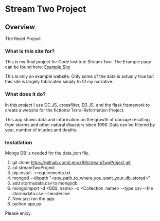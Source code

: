 # Stream Two Project

## Overview

The Reset Project

### What is this site for?

This is my final project for Code Institute Stream Two. The Example page can be found here: [Example Site](https://theresetproject.herokuapp.com/)

This is only an example website. Only some of the data is actually true
but this site is largely fabricated simply to fit my narrative.

### What does it do?

In this project I use DC.JS, crossfilter, D3.JS, and the flask framework
to create a website for the fictional Terra-Reformation Project.

This app shows data and information on the growth of damage resulting from storms and other natural disasters since 1996. Data can be filtered by year, number of injuries and deaths.

### Installation

Mongo DB is needed for the data.json file.

1. git clone https://github.com/Lenox89/streamTwoProject.git
2. cd streamTwoProject
3. pip install -r requirements.txt
4. mongod --dbpath "<any_path_to_where_you_want_your_db_stored>"
5. add stormsdata.csv to mongodb
6. mongoimport -d <DBS_name> -c <Collection_name> --type csv --file stormsdata.csv --headerline
7. Now just run the app.
8. python app.py

Please enjoy.
